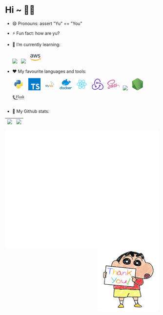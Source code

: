 # Hi ~ 👋✨

- 😄 Pronouns: assert "Yu" == "You"
- ⚡ Fun fact: how are yu?
- 🌱 I’m currently learning:
  
  <code><img height="40" src="https://user-images.githubusercontent.com/13108166/32161516-25ee8a3c-bd56-11e7-9d49-76faed577e1a.png"></code>
  &nbsp;
  <code><img height="40" src="https://camo.githubusercontent.com/c208789cfe0e64cd8e39a3ed1f7e7a04e26e18132bd0dcd510f42a17ac8a3984/68747470733a2f2f63646e342e69636f6e66696e6465722e636f6d2f646174612f69636f6e732f72656469732d322f313435312f556e7469746c65642d322d3531322e706e67"></code>
  &nbsp;
  <code><img height="40" src="https://raw.githubusercontent.com/github/explore/fbceb94436312b6dacde68d122a5b9c7d11f9524/topics/aws/aws.png"></code>
- ❤️ My favourite languages and tools:
  
  <code><img height="40" src="https://raw.githubusercontent.com/github/explore/80688e429a7d4ef2fca1e82350fe8e3517d3494d/topics/python/python.png"></code>
  &nbsp;
  <code><img height="40" src="https://raw.githubusercontent.com/github/explore/80688e429a7d4ef2fca1e82350fe8e3517d3494d/topics/typescript/typescript.png"></code>
  &nbsp;
  <code><img height="40" src="https://raw.githubusercontent.com/github/explore/80688e429a7d4ef2fca1e82350fe8e3517d3494d/topics/mysql/mysql.png"></code>
  &nbsp;
  <code><img height="40" src="https://raw.githubusercontent.com/github/explore/80688e429a7d4ef2fca1e82350fe8e3517d3494d/topics/docker/docker.png"></code>
  &nbsp;
  <code><img height="40" src="https://raw.githubusercontent.com/github/explore/80688e429a7d4ef2fca1e82350fe8e3517d3494d/topics/react/react.png"></code>
  &nbsp;
  <code><img height="40" src="https://raw.githubusercontent.com/github/explore/80688e429a7d4ef2fca1e82350fe8e3517d3494d/topics/redux/redux.png"></code>
  &nbsp;
  <code><img height="40" src="https://raw.githubusercontent.com/github/explore/80688e429a7d4ef2fca1e82350fe8e3517d3494d/topics/sass/sass.png"></code>
  &nbsp;
  <code><img height="40" src="https://user-images.githubusercontent.com/13108166/32161516-25ee8a3c-bd56-11e7-9d49-76faed577e1a.png"></code>
  &nbsp;
  <code><img height="40" src="https://raw.githubusercontent.com/github/explore/80688e429a7d4ef2fca1e82350fe8e3517d3494d/topics/nodejs/nodejs.png"></code>
  &nbsp;
  <code><img height="40" src="https://raw.githubusercontent.com/github/explore/80688e429a7d4ef2fca1e82350fe8e3517d3494d/topics/flask/flask.png"></code>
- 👏 My Github stats:

| <img src="https://github-readme-stats-six-blush.vercel.app/api?username=Yuuuuuu-xue&show_icons=true&include_all_commits=true&theme=buefy&hide_border=true&custom_title=Yuuuuuu-xue%20😄👍"/> | <img src="https://github-readme-stats-six-blush.vercel.app/api/top-langs/?username=Yuuuuuu-xue&langs_count=10&exclude_repo=github-readme-stats&layout=compact&theme=buefy&hide_border=true&custom_title=Top%20Languages%20😄✌️" /> |
| ------------- | ------------- |
<img align="center" src="./github-metrics.svg" />
<img align="right" src='./shinchan.png' style="width: 200px;" padding: "100px" /> 
